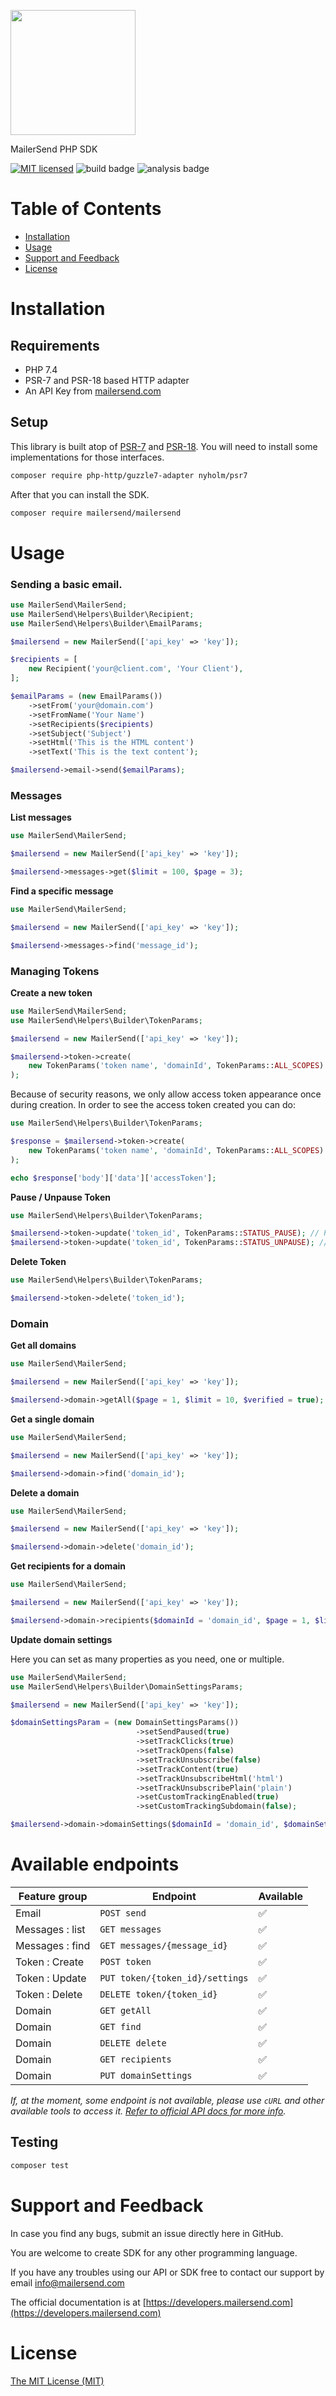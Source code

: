 <a href="https://www.mailersend.com"><img src="https://www.mailersend.com/images/logo.svg" width="200px"/></a>

MailerSend PHP SDK

[![MIT licensed](https://img.shields.io/badge/license-MIT-blue.svg)](./LICENSE.md)
![build badge](https://github.com/mailersend/mailersend-php/actions/workflows/php.yml/badge.svg)
![analysis badge](https://github.com/mailersend/mailersend-php/actions/workflows/static-analysis.yml/badge.svg)

# Table of Contents

* [Installation](#installation)
* [Usage](#usage)
* [Support and Feedback](#support-and-feedback)
* [License](#license)

<a name="installation"></a>
# Installation

## Requirements

- PHP 7.4
- PSR-7 and PSR-18 based HTTP adapter
- An API Key from [mailersend.com](https://www.mailersend.com)

## Setup

This library is built atop of [PSR-7](https://www.php-fig.org/psr/psr-7/) and
[PSR-18](https://www.php-fig.org/psr/psr-18/). You will need to install some implementations for those interfaces.

```bash
composer require php-http/guzzle7-adapter nyholm/psr7
```

After that you can install the SDK.

```bash
composer require mailersend/mailersend
```

<a name="usage"></a>
# Usage

### Sending a basic email.

```php
use MailerSend\MailerSend;
use MailerSend\Helpers\Builder\Recipient;
use MailerSend\Helpers\Builder\EmailParams;

$mailersend = new MailerSend(['api_key' => 'key']);

$recipients = [
    new Recipient('your@client.com', 'Your Client'),
];

$emailParams = (new EmailParams())
    ->setFrom('your@domain.com')
    ->setFromName('Your Name')
    ->setRecipients($recipients)
    ->setSubject('Subject')
    ->setHtml('This is the HTML content')
    ->setText('This is the text content');

$mailersend->email->send($emailParams);
```

### Messages

**List messages**

```php
use MailerSend\MailerSend;

$mailersend = new MailerSend(['api_key' => 'key']);

$mailersend->messages->get($limit = 100, $page = 3);
```

**Find a specific message**

```php
use MailerSend\MailerSend;

$mailersend = new MailerSend(['api_key' => 'key']);

$mailersend->messages->find('message_id');
```

### Managing Tokens

**Create a new token**

```php
use MailerSend\MailerSend;
use MailerSend\Helpers\Builder\TokenParams;

$mailersend = new MailerSend(['api_key' => 'key']);

$mailersend->token->create(
    new TokenParams('token name', 'domainId', TokenParams::ALL_SCOPES)
);
```

Because of security reasons, we only allow access token appearance once during creation. In order to see the access token created you can do:

```php
use MailerSend\Helpers\Builder\TokenParams;

$response = $mailersend->token->create(
    new TokenParams('token name', 'domainId', TokenParams::ALL_SCOPES)
);

echo $response['body']['data']['accessToken'];
```

**Pause / Unpause Token**

```php
use MailerSend\Helpers\Builder\TokenParams;

$mailersend->token->update('token_id', TokenParams::STATUS_PAUSE); // PAUSE
$mailersend->token->update('token_id', TokenParams::STATUS_UNPAUSE); // UNPAUSE
```

**Delete Token**

```php
use MailerSend\Helpers\Builder\TokenParams;

$mailersend->token->delete('token_id');
```

### Domain

**Get all domains**

```php
use MailerSend\MailerSend;

$mailersend = new MailerSend(['api_key' => 'key']);

$mailersend->domain->getAll($page = 1, $limit = 10, $verified = true);
```

**Get a single domain**

```php
use MailerSend\MailerSend;

$mailersend = new MailerSend(['api_key' => 'key']);

$mailersend->domain->find('domain_id');
```

**Delete a domain**

```php
use MailerSend\MailerSend;

$mailersend = new MailerSend(['api_key' => 'key']);

$mailersend->domain->delete('domain_id');
```

**Get recipients for a domain**

```php
use MailerSend\MailerSend;

$mailersend = new MailerSend(['api_key' => 'key']);

$mailersend->domain->recipients($domainId = 'domain_id', $page = 1, $limit = 10);
```

**Update domain settings**

Here you can set as many properties as you need, one or multiple.

```php
use MailerSend\MailerSend;
use MailerSend\Helpers\Builder\DomainSettingsParams;

$mailersend = new MailerSend(['api_key' => 'key']);

$domainSettingsParam = (new DomainSettingsParams())
                            ->setSendPaused(true)
                            ->setTrackClicks(true)
                            ->setTrackOpens(false)
                            ->setTrackUnsubscribe(false)
                            ->setTrackContent(true)
                            ->setTrackUnsubscribeHtml('html')
                            ->setTrackUnsubscribePlain('plain')
                            ->setCustomTrackingEnabled(true)
                            ->setCustomTrackingSubdomain(false);

$mailersend->domain->domainSettings($domainId = 'domain_id', $domainSettingsParam);
```

<a name="endpoints"></a>
# Available endpoints

| Feature group         | Endpoint                      | Available |
| -------------         | -----------                   | --------- |
| Email                 | `POST send`                   | ✅        |
| Messages : list       | `GET messages`                | ✅        |
| Messages : find       | `GET messages/{message_id}`     | ✅        |
| Token : Create    | `POST token`                      | ✅        |
| Token : Update    | `PUT token/{token_id}/settings`   | ✅        |
| Token : Delete    | `DELETE token/{token_id}`         | ✅        |
| Domain            | `GET getAll`                      | ✅        |
| Domain            | `GET find`                        | ✅        |
| Domain            | `DELETE delete`                   | ✅        |
| Domain            | `GET recipients`                  | ✅        |
| Domain            | `PUT domainSettings`              | ✅        |

*If, at the moment, some endpoint is not available, please use `cURL` and other available tools to access it. [Refer to official API docs for more info](https://developers.mailersend.com/).*

## Testing

``` bash
composer test
```

<a name="support-and-feedback"></a>
# Support and Feedback

In case you find any bugs, submit an issue directly here in GitHub.

You are welcome to create SDK for any other programming language.

If you have any troubles using our API or SDK free to contact our support by email [info@mailersend.com](mailto:info@mailersend.com)

The official documentation is at [https://developers.mailersend.com](https://developers.mailersend.com)

<a name="license"></a>
# License

[The MIT License (MIT)](LICENSE.md)


